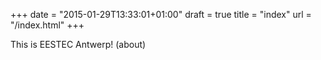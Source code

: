 +++
date = "2015-01-29T13:33:01+01:00"
draft = true
title = "index"
url = "/index.html"
+++

This is EESTEC Antwerp! (about)

